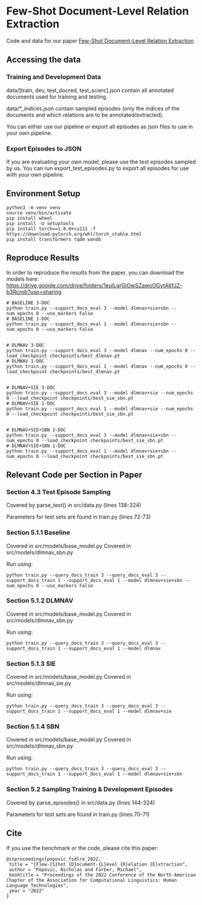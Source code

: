 # Few-Shot Document-Level Relation Extraction

Code and data for our paper [Few-Shot Document-Level Relation Extraction](https://arxiv.org/abs/2205.02048)

## Accessing the data
### Training and Development Data
data/\[train, dev, test_docred, test_scierc\].json contain all annotated documents used for training and testing.

data/*_indices.json contain sampled episodes (only the indices of the documents and which relations are to be annotated/extracted).

You can either use our pipeline or export all episodes as json files to use in your own pipeline.

### Export Episodes to JSON
If you are evaluating your own model, please use the test episodes sampled by us.
You can run export_test_episodes.py to export all episodes for use with your own pipeline.

## Environment Setup
```
python3 -m venv venv
source venv/bin/activate
pip install wheel
pip install -U setuptools
pip install torch==1.8.0+cu111 -f https://download.pytorch.org/whl/torch_stable.html
pip install transformers tqdm wandb
```

## Reproduce Results

In order to reproduce the results from the paper, you can download the models here: https://drive.google.com/drive/folders/1eulLgrGiOwSZawoOGytA6fJZ-b3Rcrob?usp=sharing

```
# BASELINE 3-DOC
python train.py --support_docs_eval 3 --model dlmnav+sie+sbn --num_epochs 0 --use_markers False
# BASELINE 1-DOC
python train.py --support_docs_eval 1 --model dlmnav+sie+sbn --num_epochs 0 --use_markers False


# DLMNAV 3-DOC
python train.py --support_docs_eval 3 --model dlmnav --num_epochs 0 --load_checkpoint checkpoints/best_dlmnav.pt
# DLMNAV 1-DOC
python train.py --support_docs_eval 1 --model dlmnav --num_epochs 0 --load_checkpoint checkpoints/best_dlmnav.pt


# DLMNAV+SIE 3-DOC
python train.py --support_docs_eval 3 --model dlmnav+sie --num_epochs 0 --load_checkpoint checkpoints/best_sie_sbn.pt
# DLMNAV+SIE 1-DOC
python train.py --support_docs_eval 1 --model dlmnav+sie --num_epochs 0 --load_checkpoint checkpoints/best_sie_sbn.pt


# DLMNAV+SIE+SBN 3-DOC
python train.py --support_docs_eval 3 --model dlmnav+sie+sbn --num_epochs 0 --load_checkpoint checkpoints/best_sie_sbn.pt
# DLMNAV+SIE+SBN 1-DOC
python train.py --support_docs_eval 1 --model dlmnav+sie+sbn --num_epochs 0 --load_checkpoint checkpoints/best_sie_sbn.pt
```

## Relevant Code per Section in Paper

### Section 4.3 Test Episode Sampling

Covered by parse_test() in src/data.py (lines 138-324)

Parameters for test sets are found in train.py (lines 72-73)

### Section 5.1.1 Baseline

Covered in src/models/base_model.py
Covered in src/models/dlmnav_sbn.py

Run using:
```
python train.py --query_docs_train 3 --query_docs_eval 3 --support_docs_train 1 --support_docs_eval 1 --model dlmnav+sie+sbn --num_epochs 0 --use_markers False
```
### Section 5.1.2 DLMNAV

Covered in src/models/base_model.py
Covered in src/models/dlmnav_sbn.py

Run using:
```
python train.py --query_docs_train 3 --query_docs_eval 3 --support_docs_train 1 --support_docs_eval 1 --model dlmnav
```
### Section 5.1.3 SIE

Covered in src/models/base_model.py
Covered in src/models/dlmnav_sie.py

Run using:
```
python train.py --query_docs_train 3 --query_docs_eval 3 --support_docs_train 1 --support_docs_eval 1 --model dlmnav+sie
```
### Section 5.1.4 SBN

Covered in src/models/base_model.py
Covered in src/models/dlmnav_sbn.py

Run using:
```
python train.py --query_docs_train 3 --query_docs_eval 3 --support_docs_train 1 --support_docs_eval 1 --model dlmnav+sie+sbn
```
### Section 5.2 Sampling Training & Development Episodes

Covered by parse_episodes() in src/data.py (lines 144-324)

Parameters for test sets are found in train.py (lines 70-71)


## Cite
If you use the benchmark or the code, please cite this paper:

```
@inproceedings{popovic_fsdlre_2022, 
 title = "{F}ew-{S}hot {D}ocument-{L}evel {R}elation {E}xtraction", 
 author = "Popovic, Nicholas and Färber, Michael",
 booktitle = "Proceedings of the 2022 Conference of the North American Chapter of the Association for Computational Linguistics: Human Language Technologies", 
 year = "2022"
}
```